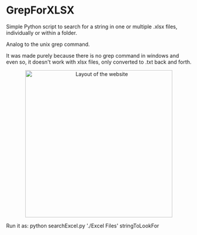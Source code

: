 ﻿# GrepForXLSX
Simple Python script to search for a string in one or multiple .xlsx files, individually or within a folder. 

Analog to the unix grep command.

It was made purely because there is no grep command in windows and even so, it doesn't work with xlsx files, only converted to .txt back and forth.

<p align="center"><img src="https://i.imgur.com/WCzB4DI.png" width="400" height="400" alt="Layout of the website"></p>

Run it as:
python searchExcel.py './Excel Files' stringToLookFor
